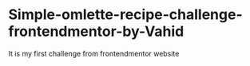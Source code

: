 # Simple-omlette-recipe-challenge-frontendmentor-by-Vahid
 It is my first challenge from frontendmentor website
